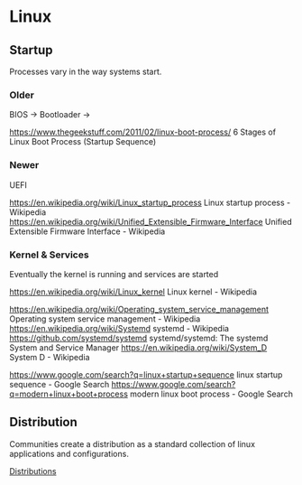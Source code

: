 # Linux

## Startup

Processes vary in the way systems start. 

### Older

   BIOS -> Bootloader -> 
   
https://www.thegeekstuff.com/2011/02/linux-boot-process/
6 Stages of Linux Boot Process (Startup Sequence)

### Newer

   UEFI 

https://en.wikipedia.org/wiki/Linux_startup_process
Linux startup process - Wikipedia
https://en.wikipedia.org/wiki/Unified_Extensible_Firmware_Interface
Unified Extensible Firmware Interface - Wikipedia

### Kernel & Services

Eventually the kernel is running and services are started

https://en.wikipedia.org/wiki/Linux_kernel
Linux kernel - Wikipedia

https://en.wikipedia.org/wiki/Operating_system_service_management
Operating system service management - Wikipedia
https://en.wikipedia.org/wiki/Systemd
systemd - Wikipedia
https://github.com/systemd/systemd
systemd/systemd: The systemd System and Service Manager
https://en.wikipedia.org/wiki/System_D
System D - Wikipedia


https://www.google.com/search?q=linux+startup+sequence
linux startup sequence - Google Search
https://www.google.com/search?q=modern+linux+boot+process
modern linux boot process - Google Search


## Distribution

Communities create a distribution as a standard collection of linux applications and configurations. 

[Distributions](distributions.md)
